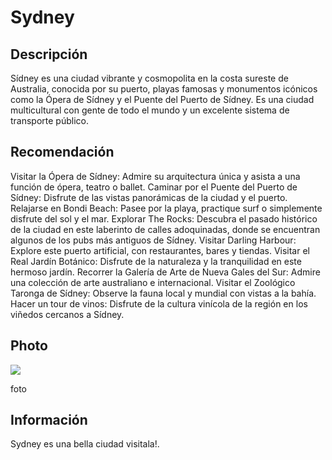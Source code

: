 # Sydney

## Descripción
Sídney es una ciudad vibrante y cosmopolita en la costa sureste de Australia, conocida por su puerto, playas famosas y monumentos icónicos como la Ópera de Sídney y el Puente del Puerto de Sídney. Es una ciudad multicultural con gente de todo el mundo y un excelente sistema de transporte público. 

## Recomendación
Visitar la Ópera de Sídney: Admire su arquitectura única y asista a una función de ópera, teatro o ballet. 
Caminar por el Puente del Puerto de Sídney: Disfrute de las vistas panorámicas de la ciudad y el puerto. 
Relajarse en Bondi Beach: Pasee por la playa, practique surf o simplemente disfrute del sol y el mar. 
Explorar The Rocks: Descubra el pasado histórico de la ciudad en este laberinto de calles adoquinadas, donde se encuentran algunos de los pubs más antiguos de Sídney. 
Visitar Darling Harbour: Explore este puerto artificial, con restaurantes, bares y tiendas. 
Visitar el Real Jardín Botánico: Disfrute de la naturaleza y la tranquilidad en este hermoso jardín. 
Recorrer la Galería de Arte de Nueva Gales del Sur: Admire una colección de arte australiano e internacional. 
Visitar el Zoológico Taronga de Sídney: Observe la fauna local y mundial con vistas a la bahía. 
Hacer un tour de vinos: Disfrute de la cultura vinícola de la región en los viñedos cercanos a Sídney. 

## Photo
![](https://encrypted-tbn0.gstatic.com/images?q=tbn:ANd9GcRpZ3RCS0KT1xgzoLJ9F2KB4K0hmjYfR_jMyw&s)

foto 

## Información 
Sydney es una bella ciudad visitala!.